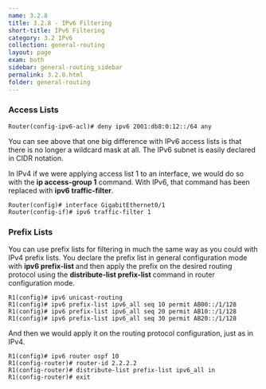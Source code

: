 ```yaml
---
name: 3.2.8
title: 3.2.8 - IPv6 Filtering
short-title: IPv6 Filtering
category: 3.2 IPv6
collection: general-routing
layout: page
exam: both
sidebar: general-routing_sidebar
permalink: 3.2.8.html
folder: general-routing
---
```

### Access Lists
```
Router(config-ipv6-acl)# deny ipv6 2001:db8:0:12::/64 any
```
You can see above that one big difference with IPv6 access lists is that there is no longer a wildcard mask at all. The IPv6 subnet is easily declared in CIDR notation.

In IPv4 if we were applying access list 1 to an interface, we would do so with the **ip access-group 1** command. With IPv6, that command has been replaced with **ipv6 traffic-filter**.
```
Router(config)# interface GigabitEthernet0/1
Router(config-if)# ipv6 traffic-filter 1
```

### Prefix Lists
You can use prefix lists for filtering in much the same way as you could with IPv4 prefix lists. You declare the prefix list in general configuration mode with <b>ipv6 prefix-list <prefix-name></b> and then apply the prefix on the desired routing protocol using the **distribute-list prefix-list <list-name>** command in router configuration mode.
```
R1(config)# ipv6 unicast-routing
R1(config)# ipv6 prefix-list ipv6_all seq 10 permit AB00::/1/128
R1(config)# ipv6 prefix-list ipv6_all seq 20 permit AB10::/1/128
R1(config)# ipv6 prefix-list ipv6_all seq 30 permit AB20::/1/128
```
And then we would apply it on the routing protocol configuration, just as in IPv4.
```
R1(config)# ipv6 router ospf 10
R1(config-router)# router-id 2.2.2.2
R1(config-router)# distribute-list prefix-list ipv6_all in
R1(config-router)# exit
```

